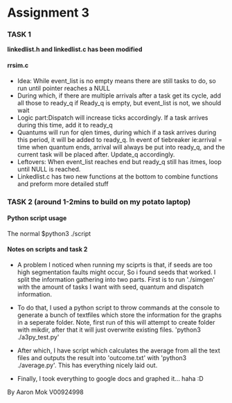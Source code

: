 # Assignment 3

### TASK 1

**linkedlist.h and linkedlist.c has been modified**

#### **rrsim.c**
* Idea: While event_list is no empty means there are still tasks to do, so run until pointer reaches a NULL
* During which, if there are multiple arrivals after a task get its cycle, add all those to ready_q if Ready_q is empty, but event_list is not, we should wait
* Logic part:Dispatch will increase ticks accordingly. If a task arrives during this time, add it to ready_q
* Quantums will run for qlen times, during which if a task arrives during this period, it will be added to ready_q.
  In event of tiebreaker ie:arrival = time when quantum ends, arrival will always be put into ready_q, and the current task will be placed after. Update_q accordingly.
* Leftovers: When event_list reaches end but ready_q still has itmes, loop until NULL is reached.
* Linkedlist.c has two new functions at the bottom to combine functions and preform more detailed stuff

### TASK 2 (around 1-2mins to build on my potato laptop)

#### **Python script usage**
The normal $python3 ./script

#### Notes on scripts and task 2
* A problem I noticed when running my sciprts is that, if seeds are too high segmentation faults might occur, So i found seeds that worked. I split the information gathering into two parts. First is to run './simgen' with the amount of tasks I want with seed, quantum and dispatch information. 

* To do that, I used a python script to throw commands at the console to generate a bunch of textfiles which store the information for the graphs in a seperate folder. Note, first run of this will attempt to create folder with mikdir, after that it will just overwrite existing files.
'python3 ./a3py_test.py'

* After which, I have script which calculates the average from all the text files and outputs the result into 'outcome.txt' with 'python3 ./average.py'. This has everything nicely laid out.

* Finally, I took everything to google docs and graphed it... haha :D

By Aaron Mok V00924998 

